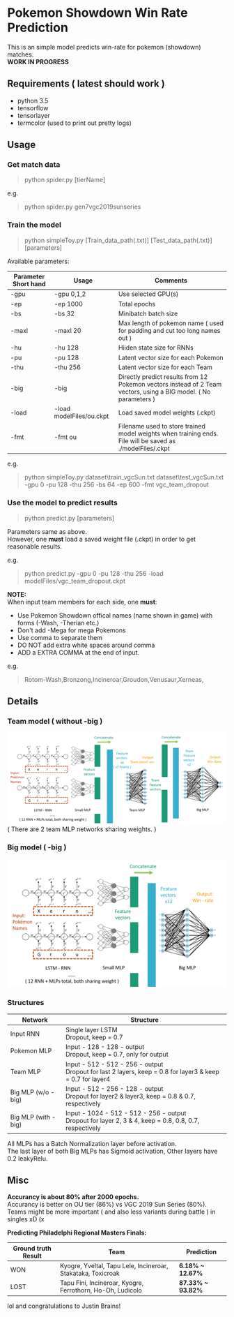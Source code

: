 # Pokemon Showdown Win Rate Prediction

This is an simple model predicts win-rate for pokemon (showdown) matches.  
**WORK IN PROGRESS**

## Requirements ( latest should work )
* python 3.5  
* tensorflow  
* tensorlayer  
* termcolor (used to print out pretty logs)

## Usage
### Get match data

> python spider.py [tierName]  

e.g.

> python spider.py gen7vgc2019sunseries

### Train the model

> python simpleToy.py [Train_data_path(.txt)] [Test_data_path(.txt)] [parameters]

Available parameters:

Parameter Short hand | Usage | Comments
---|---|---
-gpu | -gpu 0,1,2 | Use selected GPU(s)
-ep | -ep 1000 | Total epochs
-bs | -bs 32 | Minibatch batch size
-maxl | -maxl 20 | Max length of pokemon name ( used for padding and cut too long names out )
-hu | -hu 128 | Hiiden state size for RNNs
-pu | -pu 128 | Latent vector size for each Pokemon
-thu | -thu 256 | Latent vector size for each Team
-big | -big | Directly predict results from 12 Pokemon vectors instead of 2 Team vectors, using a BIG model. ( No parameters )
-load | -load modelFiles/ou.ckpt | Load saved model weights (.ckpt)
-fmt | -fmt ou | Filename used to store trained model weights when training ends. File will be saved as ./modelFiles/<format>.ckpt

e.g.
> python simpleToy.py dataset\train_vgcSun.txt dataset\test_vgcSun.txt -gpu 0 -pu 128 -thu 256 -bs 64 -ep 600 -fmt vgc_team_dropout

### Use the model to predict results

> python predict.py [parameters]

Parameters same as above.  
However, one **must** load a saved weight file (.ckpt) in order to get reasonable results.  

e.g.
> python predict.py -gpu 0 -pu 128 -thu 256 -load modelFiles/vgc_team_dropout.ckpt

**NOTE:**  
When input team members for each side, one **must**:  
* Use Pokemon Showdown offical names (name shown in game) with forms (-Wash, -Therian etc.)
* Don't add -Mega for mega Pokemons
* Use comma to separate them
* DO NOT add extra white spaces around comma
* ADD a EXTRA COMMA at the end of input.

e.g.  
> Rotom-Wash,Bronzong,Incineroar,Groudon,Venusaur,Xerneas,

## Details  

### Team model ( without -big )
![Team model structure](PS_team_model.png)
( There are 2 team MLP networks sharing weights. )

### Big model ( -big )
![Big model structure](PS_big_model.png)

### Structures

Network | Structure
--- | ---
Input RNN | Single layer LSTM<br>Dropout, keep = 0.7
Pokemon MLP | Input - 128 - 128 - output<br>Dropout, keep = 0.7, only for output
Team MLP | Input - 512 - 512 - 256 - output<br>Dropout for last 2 layers, keep = 0.8 for layer3 & keep = 0.7 for layer4
Big MLP (w/o -big) | Input - 512 - 256 - 128 - output<br>Dropout for layer2 & layer3, keep = 0.8 & 0.7, respectively
Big MLP (with -big) | Input - 1024 - 512 - 512 - 256 - output<br>Dropout for layer 2, 3 & 4, keep = 0.8, 0.8, 0.7, respectively

All MLPs has a Batch Normalization layer before activation.  
The last layer of both Big MLPs has Sigmoid activation, Other layers have 0.2 leakyRelu.

## Misc

**Accurancy is about 80% after 2000 epochs.**  
Accurancy is better on OU tier (86%) vs VGC 2019 Sun Series (80%).  
Teams might be more important ( and also less variants during battle ) in singles xD (x  

**Predicting Philadelphi Regional Masters Finals:**  

Ground truth Result | Team | Prediction
---|---|---
WON|Kyogre, Yveltal, Tapu Lele, Incineroar, Stakataka, Toxicroak|**6.18%  ~ 12.67%**
LOST|Tapu Fini, Incineroar, Kyogre, Ferrothorn, Ho-Oh,  Ludicolo|**87.33% ~ 93.82%**

lol and congratulations to Justin Brains!  
